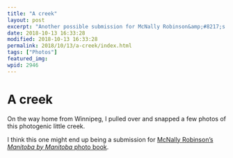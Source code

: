 ```yaml
---
title: "A creek"
layout: post
excerpt: "Another possible submission for McNally Robinson&amp;#8217;s photo book."
date: 2018-10-13 16:33:28
modified: 2018-10-13 16:33:28
permalink: 2018/10/13/a-creek/index.html
tags: ["Photos"]
featured_img: 
wpid: 2946
---
```


# A creek

On the way home from Winnipeg, I pulled over and snapped a few photos of this photogenic little creek.

I think this one might end up being a submission for [McNally Robinson’s *Manitoba by Manitoba* photo book](https://www.mcnallyrobinson.com/manitoba-by-manitoba).